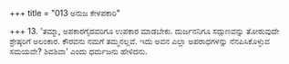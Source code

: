 +++
title = "013 ಅನುಜ ಕೇಳಪಕಾರಿ"

+++
13. 'ತಮ್ಮಾ, ಅಪಕಾರಗೈದವರಿಗೂ ಉಪಕಾರ ಮಾಡಬೇಕು. ದುರ್ಜನನಿಗೂ ಸದ್ಗುಣವನ್ನು ತೋರುವುದೇ ಶ್ರೇಷ್ಠರಿಗೆ ಅಲಂಕಾರ. ಕೌರವನು ನಮಗೆ ತಮ್ಮನಲ್ಲವೆ. ಇದು ಅವನ ಎಲ್ಲಾ ಅಪರಾಧಗಳನ್ನು ನೆನಪಿಸಿಕೊಳ್ಳುವ ಸಮಯವೇ? ಶಿವಶಿವಾ' ಎಂದು ಧರ್ಮಜನು ಹೇಳಿದನು.